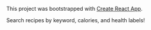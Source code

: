 This project was bootstrapped with [Create React App](https://github.com/facebookincubator/create-react-app).

Search recipes by keyword, calories, and health labels!